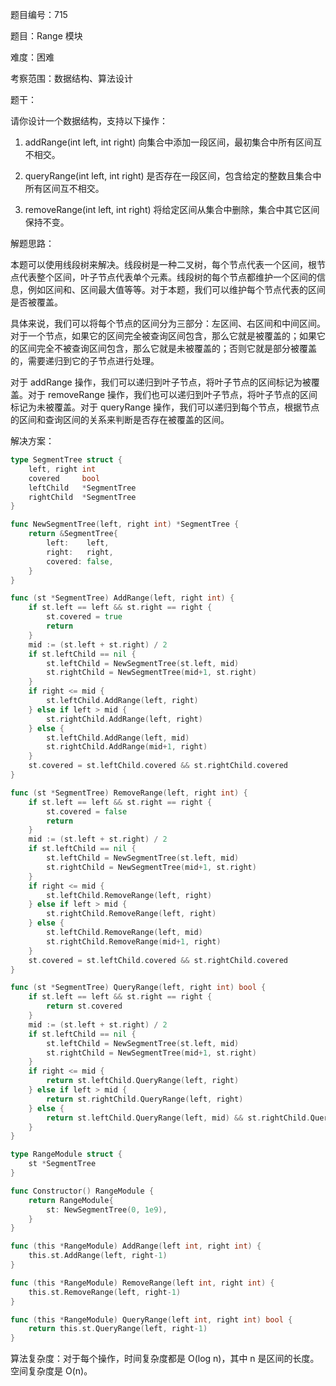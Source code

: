 题目编号：715

题目：Range 模块

难度：困难

考察范围：数据结构、算法设计

题干：

请你设计一个数据结构，支持以下操作：

1. addRange(int left, int right) 向集合中添加一段区间，最初集合中所有区间互不相交。

2. queryRange(int left, int right) 是否存在一段区间，包含给定的整数且集合中所有区间互不相交。

3. removeRange(int left, int right) 将给定区间从集合中删除，集合中其它区间保持不变。

解题思路：

本题可以使用线段树来解决。线段树是一种二叉树，每个节点代表一个区间，根节点代表整个区间，叶子节点代表单个元素。线段树的每个节点都维护一个区间的信息，例如区间和、区间最大值等等。对于本题，我们可以维护每个节点代表的区间是否被覆盖。

具体来说，我们可以将每个节点的区间分为三部分：左区间、右区间和中间区间。对于一个节点，如果它的区间完全被查询区间包含，那么它就是被覆盖的；如果它的区间完全不被查询区间包含，那么它就是未被覆盖的；否则它就是部分被覆盖的，需要递归到它的子节点进行处理。

对于 addRange 操作，我们可以递归到叶子节点，将叶子节点的区间标记为被覆盖。对于 removeRange 操作，我们也可以递归到叶子节点，将叶子节点的区间标记为未被覆盖。对于 queryRange 操作，我们可以递归到每个节点，根据节点的区间和查询区间的关系来判断是否存在被覆盖的区间。

解决方案：

```go
type SegmentTree struct {
    left, right int
    covered     bool
    leftChild   *SegmentTree
    rightChild  *SegmentTree
}

func NewSegmentTree(left, right int) *SegmentTree {
    return &SegmentTree{
        left:    left,
        right:   right,
        covered: false,
    }
}

func (st *SegmentTree) AddRange(left, right int) {
    if st.left == left && st.right == right {
        st.covered = true
        return
    }
    mid := (st.left + st.right) / 2
    if st.leftChild == nil {
        st.leftChild = NewSegmentTree(st.left, mid)
        st.rightChild = NewSegmentTree(mid+1, st.right)
    }
    if right <= mid {
        st.leftChild.AddRange(left, right)
    } else if left > mid {
        st.rightChild.AddRange(left, right)
    } else {
        st.leftChild.AddRange(left, mid)
        st.rightChild.AddRange(mid+1, right)
    }
    st.covered = st.leftChild.covered && st.rightChild.covered
}

func (st *SegmentTree) RemoveRange(left, right int) {
    if st.left == left && st.right == right {
        st.covered = false
        return
    }
    mid := (st.left + st.right) / 2
    if st.leftChild == nil {
        st.leftChild = NewSegmentTree(st.left, mid)
        st.rightChild = NewSegmentTree(mid+1, st.right)
    }
    if right <= mid {
        st.leftChild.RemoveRange(left, right)
    } else if left > mid {
        st.rightChild.RemoveRange(left, right)
    } else {
        st.leftChild.RemoveRange(left, mid)
        st.rightChild.RemoveRange(mid+1, right)
    }
    st.covered = st.leftChild.covered && st.rightChild.covered
}

func (st *SegmentTree) QueryRange(left, right int) bool {
    if st.left == left && st.right == right {
        return st.covered
    }
    mid := (st.left + st.right) / 2
    if st.leftChild == nil {
        st.leftChild = NewSegmentTree(st.left, mid)
        st.rightChild = NewSegmentTree(mid+1, st.right)
    }
    if right <= mid {
        return st.leftChild.QueryRange(left, right)
    } else if left > mid {
        return st.rightChild.QueryRange(left, right)
    } else {
        return st.leftChild.QueryRange(left, mid) && st.rightChild.QueryRange(mid+1, right)
    }
}

type RangeModule struct {
    st *SegmentTree
}

func Constructor() RangeModule {
    return RangeModule{
        st: NewSegmentTree(0, 1e9),
    }
}

func (this *RangeModule) AddRange(left int, right int) {
    this.st.AddRange(left, right-1)
}

func (this *RangeModule) RemoveRange(left int, right int) {
    this.st.RemoveRange(left, right-1)
}

func (this *RangeModule) QueryRange(left int, right int) bool {
    return this.st.QueryRange(left, right-1)
}
```

算法复杂度：对于每个操作，时间复杂度都是 O(log n)，其中 n 是区间的长度。空间复杂度是 O(n)。